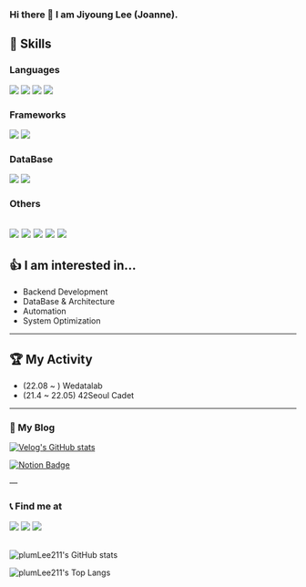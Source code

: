 ### Hi there 👋  I am Jiyoung Lee (Joanne).

## 📌 Skills
### Languages
<a target=""><img src="https://img.shields.io/badge/java-007396?style=for-the-badge&logo=java&logoColor=ffdd54"/></a>
<a target=""><img src="https://img.shields.io/badge/python-3670A0?style=for-the-badge&logo=python&logoColor=ffdd54"/></a>
<a target=""><img src="https://img.shields.io/badge/c-%2300599C.svg?style=for-the-badge&logo=c&logoColor=white"/></a>
<a target=""><img src="https://img.shields.io/badge/c++-%2300599C.svg?style=for-the-badge&logo=c%2B%2B&logoColor=white"/></a>
### Frameworks
<a target=""><img src="https://img.shields.io/badge/springboot-6DB33F?style=for-the-badge&logo=springboot&logoColor=white"/></a>
<a target=""><img src="https://img.shields.io/badge/FastAPI-005571?style=for-the-badge&logo=fastapi"/></a>
### DataBase
<a target=""><img src="https://img.shields.io/badge/MariaDB-003545?style=for-the-badge&logo=mariadb&logoColor=white"/></a>
<a target=""><img src="https://img.shields.io/badge/mysql-4479A1.svg?style=for-the-badge&logo=mysql&logoColor=white"/></a>
### Others
<a target=""><img src="https://img.shields.io/badge/Linux-FCC624?style=for-the-badge&logo=linux&logoColor=white"/></a>
<a target=""><img src="https://img.shields.io/badge/docker-%230db7ed.svg?style=for-the-badge&logo=docker&logoColor=white"/></a>
<a target=""><img src="https://img.shields.io/badge/git-%23F05033.svg?style=for-the-badge&logo=git&logoColor=white"/></a>
<a target=""><img src="https://img.shields.io/badge/springsecurity-6DB33F?style=for-the-badge&logo=springsecurity&logoColor=white"/></a>
<a target=""><img src="https://img.shields.io/badge/hibernate-59666C?style=for-the-badge&logo=hibernate&logoColor=white"/></a>
----

## 👍 I am interested in...
* Backend Development
* DataBase & Architecture
* Automation
* System Optimization

----

## 🏆 My Activity

* (22.08 ~ ) Wedatalab
* (21.4 ~ 22.05) 42Seoul Cadet

----

### 📔 My Blog

[![Velog's GitHub stats](https://velog-readme-stats.vercel.app/api/badge?name=jiyoulee)](https://velog.io/@jiyoulee)

[![Notion Badge](https://img.shields.io/badge/-Notion-black?logo=notion&logoColor=white&link={https://www.notion.so/37abde4fa78a471ba3fb5587624ab9a1})]({https://www.notion.so/37abde4fa78a471ba3fb5587624ab9a1})

—

### 📞 Find me at  
<a href="https://profile.intra.42.fr/users/jiyoulee" target="_blank"><img src="https://img.shields.io/badge/42Seoul-000000?style=flat-square&logo=42&logoColor=white"/></a>
<a href="" target="_blank"><img src="https://img.shields.io/badge/42.4.jiyoulee@gmail.com-EA4335?style=flat-square&logo=gmail&logoColor=white"/></a>
<a href="" target="_blank"><img src="https://img.shields.io/badge/easy000211@naver.com-03C75A?style=flat-square&logo=Naver&logoColor=white"/></a>
<br></br>

![plumLee211's GitHub stats](https://my-stats-it7x.vercel.app/api?username=plumlee211&show_icons=true&theme=vue&count_private=true)

![plumLee211's Top Langs](https://my-stats-it7x.vercel.app/api/top-langs/?username=plumlee211&count_private=true)

